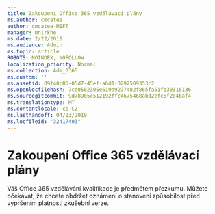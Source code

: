 ```yaml
---
title: Zakoupení Office 365 vzdělávací plány
ms.author: cmcatee
author: cmcatee-MSFT
manager: mnirkhe
ms.date: 2/22/2018
ms.audience: Admin
ms.topic: article
ROBOTS: NOINDEX, NOFOLLOW
localization_priority: Normal
ms.collection: Adm_O365
ms.custom: ''
ms.assetid: 09f40c86-05d7-45ef-a6d1-3292509353c2
ms.openlocfilehash: 7cd0582305e619a9277482f865fa51fb30316136
ms.sourcegitcommit: 9d78905c512192ffc4675468abd2efc5f2e4baf4
ms.translationtype: MT
ms.contentlocale: cs-CZ
ms.lasthandoff: 04/23/2019
ms.locfileid: "32417403"
---
```

# <a name="how-to-purchase-office-365-education-plans"></a>Zakoupení Office 365 vzdělávací plány

Váš Office 365 vzdělávání kvalifikace je předmětem přezkumu. Můžete očekávat, že chcete obdržet oznámení o stanovení způsobilost před vypršením platnosti zkušební verze.
  

